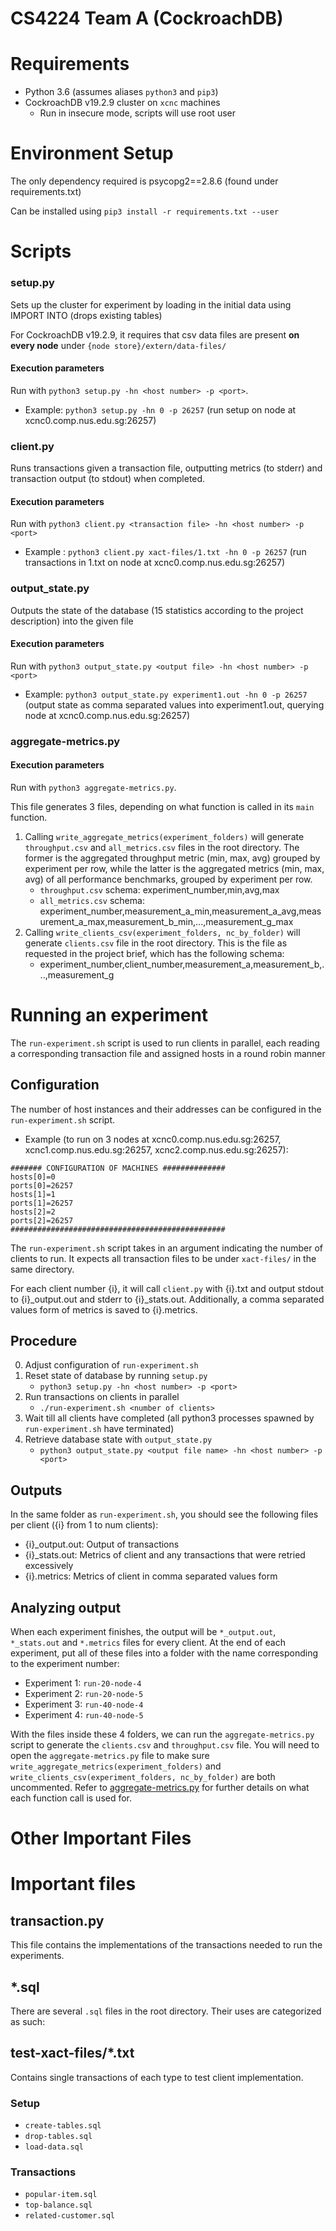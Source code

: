 # CS4224 Team A (CockroachDB)

# Requirements

- Python 3.6 (assumes aliases `python3` and `pip3`)
- CockroachDB v19.2.9 cluster on `xcnc` machines
  - Run in insecure mode, scripts will use root user

# Environment Setup

The only dependency required is psycopg2==2.8.6 (found under requirements.txt)

Can be installed using `pip3 install -r requirements.txt --user`

# Scripts

### setup.py

Sets up the cluster for experiment by loading in the initial data using IMPORT INTO (drops existing tables)

For CockroachDB v19.2.9, it requires that csv data files are present **on every node** under `{node store}/extern/data-files/`

#### Execution parameters
Run with `python3 setup.py -hn <host number> -p <port>`.

- Example: `python3 setup.py -hn 0 -p 26257` (run setup on node at xcnc0.comp.nus.edu.sg:26257)

### client.py

Runs transactions given a transaction file, outputting metrics (to stderr) and transaction output (to stdout) when completed.

#### Execution parameters
Run with `python3 client.py <transaction file> -hn <host number> -p <port>`

- Example : `python3 client.py xact-files/1.txt -hn 0 -p 26257` (run transactions in 1.txt on node at xcnc0.comp.nus.edu.sg:26257)

### output_state.py
Outputs the state of the database (15 statistics according to the project description) into the given file

#### Execution parameters
Run with `python3 output_state.py <output file> -hn <host number> -p <port>`

- Example: `python3 output_state.py experiment1.out -hn 0 -p 26257` (output state as comma separated values into experiment1.out, querying node at xcnc0.comp.nus.edu.sg:26257)

### aggregate-metrics.py

#### Execution parameters
Run with `python3 aggregate-metrics.py`.

This file generates 3 files, depending on what function is called in its `main` function.

1. Calling `write_aggregate_metrics(experiment_folders)` will generate `throughput.csv` and `all_metrics.csv` files in the root directory. The former is the aggregated throughput metric (min, max, avg) grouped by experiment per row, while the latter is the aggregated metrics (min, max, avg) of all performance benchmarks, grouped by experiment per row.
   - `throughput.csv` schema: experiment_number,min,avg,max
   - `all_metrics.csv` schema: experiment_number,measurement_a_min,measurement_a_avg,measurement_a_max,measurement_b_min,...,measurement_g_max
2. Calling `write_clients_csv(experiment_folders, nc_by_folder)` will generate `clients.csv` file in the root directory. This is the file as requested in the project brief, which has the following schema:
   - experiment_number,client_number,measurement_a,measurement_b,...,measurement_g

# Running an experiment
The `run-experiment.sh` script is used to run clients in parallel, each reading a corresponding transaction file and assigned hosts in a round robin manner

## Configuration
The number of host instances and their addresses can be configured in the `run-experiment.sh` script.
- Example (to run on 3 nodes at xcnc0.comp.nus.edu.sg:26257, xcnc1.comp.nus.edu.sg:26257, xcnc2.comp.nus.edu.sg:26257):
```
####### CONFIGURATION OF MACHINES ##############
hosts[0]=0
ports[0]=26257
hosts[1]=1
ports[1]=26257
hosts[2]=2
ports[2]=26257
################################################
```

The `run-experiment.sh` script takes in an argument indicating the number of clients to run.
It expects all transaction files to be under `xact-files/` in the same directory. 

For each client number {i}, it will call `client.py` with {i}.txt and output stdout to {i}\_output.out and stderr to {i}\_stats.out. 
Additionally, a comma separated values form of metrics is saved to {i}.metrics.

## Procedure
0. Adjust configuration of `run-experiment.sh`
1. Reset state of database by running `setup.py`
    - `python3 setup.py -hn <host number> -p <port>`
2. Run transactions on clients in parallel
    - `./run-experiment.sh <number of clients>`
3. Wait till all clients have completed (all python3 processes spawned by `run-experiment.sh` have terminated)
4. Retrieve database state with `output_state.py`
    - `python3 output_state.py <output file name> -hn <host number> -p <port>`

## Outputs
In the same folder as `run-experiment.sh`, you should see the following files per client ({i} from 1 to num clients):
- {i}\_output.out: Output of transactions
- {i}\_stats.out: Metrics of client and any transactions that were retried excessively
- {i}.metrics: Metrics of client in comma separated values form

## Analyzing output

When each experiment finishes, the output will be `*_output.out`, `*_stats.out` and `*.metrics` files for every client.
At the end of each experiment, put all of these files into a folder with the name corresponding to the experiment number:
- Experiment 1: `run-20-node-4`
- Experiment 2: `run-20-node-5`
- Experiment 3: `run-40-node-4`
- Experiment 4: `run-40-node-5`

With the files inside these 4 folders, we can run the `aggregate-metrics.py` script to generate the `clients.csv` and `throughput.csv` file. You will need to open the `aggregate-metrics.py` file to make sure `write_aggregate_metrics(experiment_folders)` and `write_clients_csv(experiment_folders, nc_by_folder)` are both uncommented. Refer to [aggregate-metrics.py](#aggregate-metrics.py) for further details on what each function call is used for.

# Other Important Files

# Important files

## transaction.py

This file contains the implementations of the transactions needed to run the experiments.

## \*.sql

There are several `.sql` files in the root directory. Their uses are categorized as such:

## test-xact-files/*.txt
Contains single transactions of each type to test client implementation.

### Setup

- `create-tables.sql`
- `drop-tables.sql`
- `load-data.sql`

### Transactions

- `popular-item.sql`
- `top-balance.sql`
- `related-customer.sql`
